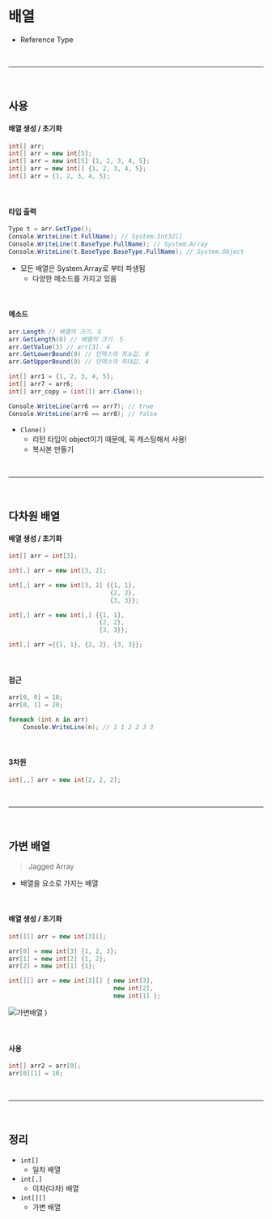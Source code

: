 # 배열

* Reference Type

<br>

---

<br>

## 사용

#### 배열 생성 / 초기화

```c#
int[] arr;
int[] arr = new int[5];
int[] arr = new int[5] {1, 2, 3, 4, 5};
int[] arr = new int[] {1, 2, 3, 4, 5};
int[] arr = {1, 2, 3, 4, 5};
```

<br>

#### 타입 출력

```c#
Type t = arr.GetType();
Console.WriteLine(t.FullName); // System.Int32[]
Console.WriteLine(t.BaseType.FullName); // System.Array
Console.WriteLine(t.BaseType.BaseType.FullName); // System.Object
```

* 모든 배열은 System.Array로 부터 파생됨
  * 다양한 메소드를 가지고 있음

<br>

#### 메소드

```c#
arr.Length // 배열의 크기. 5
arr.GetLength(0) // 배열의 크기. 5
arr.GetValue(3) // arr[3]. 4
arr.GetLowerBound(0) // 인덱스의 최소값. 0
arr.GetUpperBound(0) // 인덱스의 최대값. 4
```

```c#
int[] arr1 = {1, 2, 3, 4, 5};
int[] arr7 = arr6;
int[] arr_copy = (int[]) arr.Clone();

Console.WriteLine(arr6 == arr7); // true
Console.WriteLine(arr6 == arr8); // false
```

* `Clone()`
  * 리턴 타입이 object이기 때문에, 꼭 캐스팅해서 사용!
  * 복사본 만들기

<br>

---

<br>

## 다차원 배열

#### 배열 생성 / 초기화

```c#
int[] arr = int[3];

int[,] arr = new int[3, 2];

int[,] arr = new int[3, 2] {{1, 1},
                            {2, 2},
                            {3, 3}};

int[,] arr = new int[,] {{1, 1},
                         {2, 2},
                         {3, 3}};

int[,] arr ={{1, 1}, {2, 2}, {3, 3}};
```

<br>

#### 접근

```C#
arr[0, 0] = 10;
arr[0, 1] = 20;
```

```c#
foreach (int n in arr)
	Console.WriteLine(n); // 1 1 2 2 3 3
```

<br>

#### 3차원

````c#
int[,,] arr = new int[2, 2, 2];
````

<br>

---

<br>

## 가변 배열

> Jagged Array

* 배열을 요소로 가지는 배열

<br>

#### 배열 생성 / 초기화

```C#
int[][] arr = new int[3][];

arr[0] = new int[3] {1, 2, 3};
arr[1] = new int[2] {1, 2};
arr[2] = new int[1] {1};
```

```c#
int[][] arr = new int[3][] { new int[3],
                             new int[2],
                             new int[1] };
```

![가변배열](https://user-images.githubusercontent.com/71495290/140702030-8844f824-3d81-459e-8c3a-293c619a9739.PNG)
)

<br>

####  사용

```c#
int[] arr2 = arr[0];
arr[0][1] = 10;
```

<br>

---

<br>

## 정리

* `int[]`
  * 일차 배열
* `int[,]`
  * 이차(다차) 배열
* `int[][]`
  * 가변 배열

